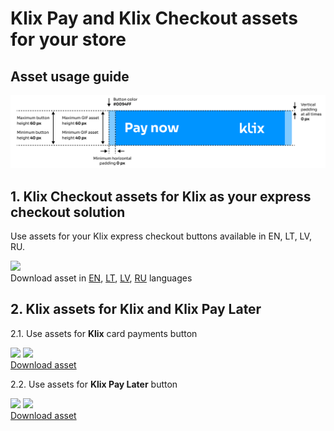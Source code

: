 # Klix Pay and Klix Checkout assets for your store

## Asset usage guide

![Klix static asset usage guide](images/asset_usage_guide.png "Klix static asset usage guide")

## 1. Klix Checkout assets for Klix as your express checkout solution

Use assets for your Klix express checkout buttons available in EN, LT, LV, RU.

<!-- markdownlint-disable MD033 -->
<div>
    <img src="../images/logos/quick-checkout-en.gif" width="50%" />
    <div style="font-size: 14px;">Download asset in <a href="../images/logos/quick-checkout-en.gif">EN</a>, <a href="../images/logos/quick-checkout-lt.gif">LT</a>, <a href="../images/logos/quick-checkout-lv.gif">LV</a>, <a href="../images/logos/quick-checkout-ru.gif">RU</a> languages</div>
</div>

## 2. Klix assets for Klix and Klix Pay Later

2.1. Use assets for <b>Klix</b> card payments button

<!-- markdownlint-disable MD033 -->
<div>
    <div style="width:49%; display:inline-block;">
        <img src="../images/logos/pay-by-card/logo-2x.png" />
        <img src="../images/logos/pay-by-card/logo.svg" width="45%" />
        <a href="../images/logos/pay-by-card/logo.svg" style="display:block;font-size: 14px">Download asset</a>
    </div>
</div>

2.2. Use assets for <b>Klix Pay Later</b> button

<!-- markdownlint-disable MD033 -->
<div>
    <div style="width:49%; display:inline-block;">
        <img src="../images/logos/pay-later/logo-2x.png" />
        <img src="../images/logos/pay-later/logo.svg" width="45%" />
        <a href="../images/logos/pay-later/logo.svg" style="display:block;font-size: 14px">Download asset</a>
    </div>
</div>
